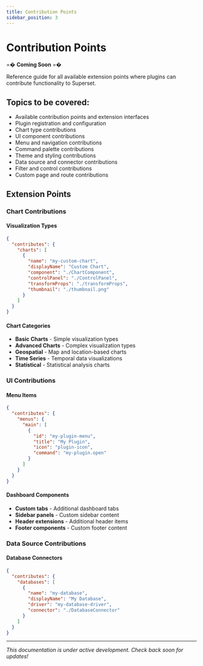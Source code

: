```yaml
---
title: Contribution Points
sidebar_position: 3
---
```


<!--
Licensed to the Apache Software Foundation (ASF) under one
or more contributor license agreements.  See the NOTICE file
distributed with this work for additional information
regarding copyright ownership.  The ASF licenses this file
to you under the Apache License, Version 2.0 (the
"License"); you may not use this file except in compliance
with the License.  You may obtain a copy of the License at

  http://www.apache.org/licenses/LICENSE-2.0

Unless required by applicable law or agreed to in writing,
software distributed under the License is distributed on an
"AS IS" BASIS, WITHOUT WARRANTIES OR CONDITIONS OF ANY
KIND, either express or implied.  See the License for the
specific language governing permissions and limitations
under the License.
-->

# Contribution Points

=� **Coming Soon** =�

Reference guide for all available extension points where plugins can contribute functionality to Superset.

## Topics to be covered:

- Available contribution points and extension interfaces
- Plugin registration and configuration
- Chart type contributions
- UI component contributions
- Menu and navigation contributions
- Command palette contributions
- Theme and styling contributions
- Data source and connector contributions
- Filter and control contributions
- Custom page and route contributions

## Extension Points

### Chart Contributions

#### Visualization Types
```json
{
  "contributes": {
    "charts": [
      {
        "name": "my-custom-chart",
        "displayName": "Custom Chart",
        "component": "./ChartComponent",
        "controlPanel": "./ControlPanel",
        "transformProps": "./transformProps",
        "thumbnail": "./thumbnail.png"
      }
    ]
  }
}
```

#### Chart Categories
- **Basic Charts** - Simple visualization types
- **Advanced Charts** - Complex visualization types
- **Geospatial** - Map and location-based charts
- **Time Series** - Temporal data visualizations
- **Statistical** - Statistical analysis charts

### UI Contributions

#### Menu Items
```json
{
  "contributes": {
    "menus": {
      "main": [
        {
          "id": "my-plugin-menu",
          "title": "My Plugin",
          "icon": "plugin-icon",
          "command": "my-plugin.open"
        }
      ]
    }
  }
}
```

#### Dashboard Components
- **Custom tabs** - Additional dashboard tabs
- **Sidebar panels** - Custom sidebar content
- **Header extensions** - Additional header items
- **Footer components** - Custom footer content

### Data Source Contributions

#### Database Connectors
```json
{
  "contributes": {
    "databases": [
      {
        "name": "my-database",
        "displayName": "My Database",
        "driver": "my-database-driver",
        "connector": "./DatabaseConnector"
      }
    ]
  }
}
```

---

*This documentation is under active development. Check back soon for updates!*
